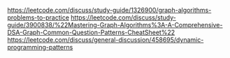 https://leetcode.com/discuss/study-guide/1326900/graph-algorithms-problems-to-practice
https://leetcode.com/discuss/study-guide/3900838/%22Mastering-Graph-Algorithms%3A-A-Comprehensive-DSA-Graph-Common-Question-Patterns-CheatSheet%22
https://leetcode.com/discuss/general-discussion/458695/dynamic-programming-patterns
